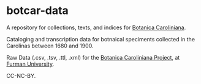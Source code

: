 botcar-data
===========

A repository for collections, texts, and indices for [Botanica Caroliniana](http://folio.furman.edu/botcar). 

Cataloging and transcription data for botnaical speciments collected in the Carolinas between 1680 and 1900.

Raw Data (.csv, .tsv, .ttl, .xml) for the [Botanica Caroliniana Project](http://folio.furman.edu/botcar), at [Furman University](http://www.furman.edu).

CC-NC-BY.

